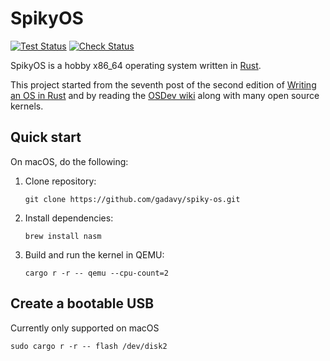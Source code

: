 # SpikyOS

[![Test Status](https://github.com/gadavy/spiky-os/actions/workflows/test.yaml/badge.svg)](https://github.com/gadavy/spiky-os/actions/workflows/test.yaml)
[![Check Status](https://github.com/gadavy/spiky-os/actions/workflows/check.yaml/badge.svg)](https://github.com/gadavy/spiky-os/actions/workflows/check.yaml)

SpikyOS is a hobby x86_64 operating system written in [Rust](https://www.rust-lang.org/).

This project started from the seventh post of the second edition of [Writing an OS in Rust](https://os.phil-opp.com/) and by
reading the [OSDev wiki](https://wiki.osdev.org/) along with many open source kernels.

## Quick start

On macOS, do the following:

1. Clone repository:
    ```shell
    git clone https://github.com/gadavy/spiky-os.git
    ```

2. Install dependencies:
    ```shell
    brew install nasm
    ```

3. Build and run the kernel in QEMU:
   ```shell
   cargo r -r -- qemu --cpu-count=2
   ```

## Create a bootable USB

Currently only supported on macOS

```shell
sudo cargo r -r -- flash /dev/disk2
```
